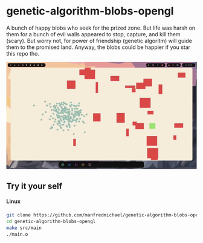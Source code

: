 # genetic-algorithm-blobs-opengl
A bunch of happy blobs who seek for the prized zone. But life was harsh on them for a bunch of evil walls appeared to stop, capture, and kill them (scary). But worry not, for power of friendship (genetic algoritm) will guide them to the promised land. Anyway, the blobs could be happier if you star this repo tho.

![](./assets/genetic-algorithm-opengl.gif)

## Try it your self
#### Linux
```bash
git clone https://github.com/manfredmichael/genetic-algorithm-blobs-opengl.git
cd genetic-algorithm-blobs-opengl
make src/main
./main.o
```
